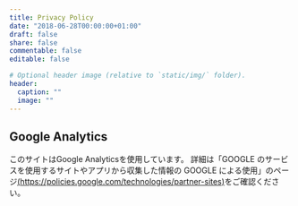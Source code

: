 ```yaml
---
title: Privacy Policy
date: "2018-06-28T00:00:00+01:00"
draft: false
share: false
commentable: false
editable: false

# Optional header image (relative to `static/img/` folder).
header:
  caption: ""
  image: ""
---
```


## Google Analytics
このサイトはGoogle Analyticsを使用しています。
詳細は「GOOGLE のサービスを使用するサイトやアプリから収集した情報の GOOGLE による使用」のページ[(https://policies.google.com/technologies/partner-sites)](https://policies.google.com/technologies/partner-sites)をご確認ください。